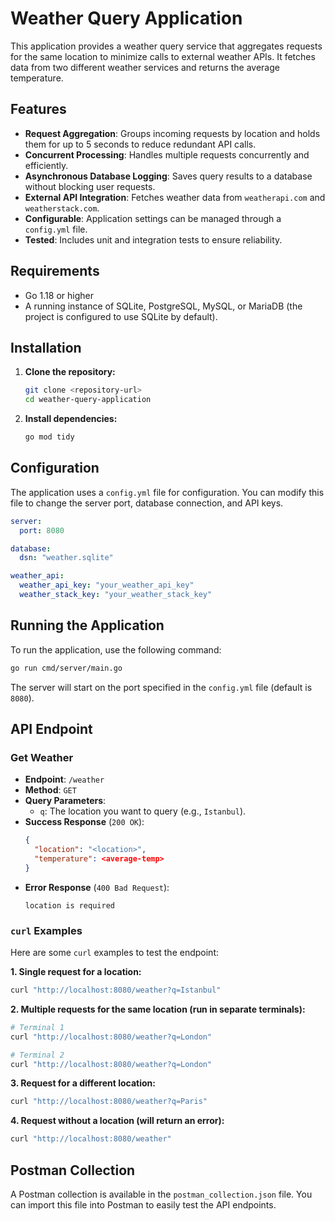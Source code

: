 
# Weather Query Application

This application provides a weather query service that aggregates requests for the same location to minimize calls to external weather APIs. It fetches data from two different weather services and returns the average temperature.

## Features

- **Request Aggregation**: Groups incoming requests by location and holds them for up to 5 seconds to reduce redundant API calls.
- **Concurrent Processing**: Handles multiple requests concurrently and efficiently.
- **Asynchronous Database Logging**: Saves query results to a database without blocking user requests.
- **External API Integration**: Fetches weather data from `weatherapi.com` and `weatherstack.com`.
- **Configurable**: Application settings can be managed through a `config.yml` file.
- **Tested**: Includes unit and integration tests to ensure reliability.

## Requirements

- Go 1.18 or higher
- A running instance of SQLite, PostgreSQL, MySQL, or MariaDB (the project is configured to use SQLite by default).

## Installation

1.  **Clone the repository:**
    ```sh
    git clone <repository-url>
    cd weather-query-application
    ```

2.  **Install dependencies:**
    ```sh
    go mod tidy
    ```

## Configuration

The application uses a `config.yml` file for configuration. You can modify this file to change the server port, database connection, and API keys.

```yaml
server:
  port: 8080

database:
  dsn: "weather.sqlite"

weather_api:
  weather_api_key: "your_weather_api_key"
  weather_stack_key: "your_weather_stack_key"
```

## Running the Application

To run the application, use the following command:

```sh
go run cmd/server/main.go
```

The server will start on the port specified in the `config.yml` file (default is `8080`).

## API Endpoint

### Get Weather

- **Endpoint**: `/weather`
- **Method**: `GET`
- **Query Parameters**:
  - `q`: The location you want to query (e.g., `Istanbul`).
- **Success Response** (`200 OK`):
  ```json
  {
    "location": "<location>",
    "temperature": <average-temp>
  }
  ```
- **Error Response** (`400 Bad Request`):
  ```
  location is required
  ```

### `curl` Examples

Here are some `curl` examples to test the endpoint:

**1. Single request for a location:**

```sh
curl "http://localhost:8080/weather?q=Istanbul"
```

**2. Multiple requests for the same location (run in separate terminals):**

```sh
# Terminal 1
curl "http://localhost:8080/weather?q=London"

# Terminal 2
curl "http://localhost:8080/weather?q=London"
```

**3. Request for a different location:**

```sh
curl "http://localhost:8080/weather?q=Paris"
```

**4. Request without a location (will return an error):**

```sh
curl "http://localhost:8080/weather"
```

## Postman Collection

A Postman collection is available in the `postman_collection.json` file. You can import this file into Postman to easily test the API endpoints. 